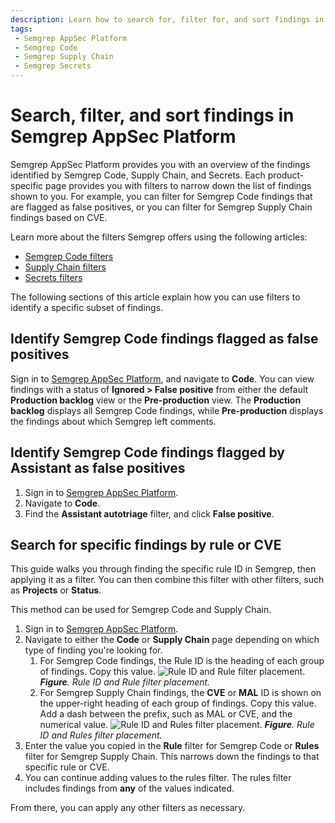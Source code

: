 ```yaml
---
description: Learn how to search for, filter for, and sort findings in Semgrep AppSec Platform.
tags:
 - Semgrep AppSec Platform
 - Semgrep Code
 - Semgrep Supply Chain
 - Semgrep Secrets
---
```


# Search, filter, and sort findings in Semgrep AppSec Platform

Semgrep AppSec Platform provides you with an overview of the findings identified by Semgrep Code, Supply Chain, and Secrets. Each product-specific page provides you with filters to narrow down the list of findings shown to you. For example, you can filter for Semgrep Code findings that are flagged as false positives, or you can filter for Semgrep Supply Chain findings based on CVE.

Learn more about the filters Semgrep offers using the following articles:

- [Semgrep Code filters](/semgrep-code/findings#filter-findings)
- [Supply Chain filters](/semgrep-supply-chain/view-export#filter-findings)
- [Secrets filters](/semgrep-secrets/view-triage#default-secrets-page-view-and-branch-logic)

The following sections of this article explain how you can use filters to identify a specific subset of findings.

## Identify Semgrep Code findings flagged as false positives

Sign in to [<i class="fas fa-external-link fa-xs"></i> Semgrep AppSec Platform](https://semgrep.dev/login), and navigate to **Code**. You can view findings with a status of **Ignored > False positive** from either the default **Production backlog** view or the **Pre-production** view. The **Production backlog** displays all Semgrep Code findings, while **Pre-production** displays the findings about which Semgrep left comments.

## Identify Semgrep Code findings flagged by Assistant as false positives

1. Sign in to [<i class="fas fa-external-link fa-xs"></i> Semgrep AppSec Platform](https://semgrep.dev/login).
1. Navigate to **Code**.
1. Find the **Assistant autotriage** filter, and click **False positive**. 

## Search for specific findings by rule or CVE

This guide walks you through finding the specific rule ID in Semgrep, then applying it as a filter. You can then combine this filter with other filters, such as **Projects** or **Status**.

This method can be used for Semgrep Code and Supply Chain.

1. Sign in to [<i class="fas fa-external-link fa-xs"></i> Semgrep AppSec Platform](https://semgrep.dev/login).
2. Navigate to either the **Code** or **Supply Chain** page depending on which type of finding you're looking for.
    1. For Semgrep Code findings, the Rule ID is the heading of each group of findings. Copy this value.
    ![Rule ID and Rule filter placement.](/img/code-ruleID.png#md-width)
    _**Figure**. Rule ID and Rule filter placement._
    2. For Semgrep Supply Chain findings, the **CVE** or **MAL** ID is shown on the upper-right heading of each group of findings. Copy this value. Add a dash between the prefix, such as MAL or CVE, and the numerical value.
    ![Rule ID and Rules filter placement.](/img/sca-ruleid.png#md-width)
    _**Figure**. Rule ID and Rules filter placement._
3. Enter the value you copied in the **Rule** filter for Semgrep Code or **Rules** filter for Semgrep Supply Chain. This narrows down the findings to that specific rule or CVE.
4. You can continue adding values to the rules filter. The rules filter includes findings from **any** of the values indicated.

From there, you can apply any other filters as necessary.

